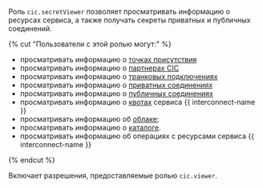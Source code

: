 Роль `cic.secretViewer` позволяет просматривать информацию о ресурсах сервиса, а также получать секреты приватных и публичных соединений.

{% cut "Пользователи с этой ролью могут:" %}

* просматривать информацию о [точках присутствия](../../interconnect/concepts/pops.md)
* просматривать информацию о [партнерах CIC](../../interconnect/concepts/partners.md)
* просматривать информацию о [транковых подключениях](../../interconnect/concepts/trunk.md)
* просматривать информацию о [приватных соединениях](../../interconnect/concepts/priv-con.md)
* просматривать информацию о [публичных соединениях](../../interconnect/concepts/pub-con.md)
* просматривать информацию о [квотах](../../interconnect/concepts/limits.md#interconnect-quotas) сервиса {{ interconnect-name }}
* просматривать информацию об [облаке](../../resource-manager/concepts/resources-hierarchy.md#cloud);
* просматривать информацию о [каталоге](../../resource-manager/concepts/resources-hierarchy.md#folder).
* просматривать информацию об операциях с ресурсами сервиса {{ interconnect-name }}

{% endcut %}

Включает разрешения, предоставляемые ролью `cic.viewer`.
